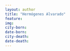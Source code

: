 ```yaml
---
layout: author
title: "Hermógenes Alvarado"
feature: 
img:
city-born: 
date-born: 
city-death: 
date-death:
---
```

